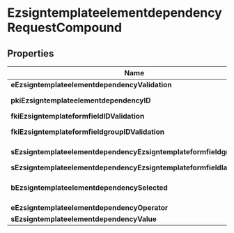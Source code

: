 
# EzsigntemplateelementdependencyRequestCompound

## Properties
| Name | Type | Description | Notes |
| ------------ | ------------- | ------------- | ------------- |
| **eEzsigntemplateelementdependencyValidation** | [**FieldEEzsigntemplateelementdependencyValidation**](FieldEEzsigntemplateelementdependencyValidation.md) |  |  |
| **pkiEzsigntemplateelementdependencyID** | **kotlin.Int** | The unique ID of the Ezsigntemplateelementdependency |  [optional] |
| **fkiEzsigntemplateformfieldIDValidation** | **kotlin.Int** | The unique ID of the Ezsigntemplateformfield |  [optional] |
| **fkiEzsigntemplateformfieldgroupIDValidation** | **kotlin.Int** | The unique ID of the Ezsigntemplateformfieldgroup |  [optional] |
| **sEzsigntemplateelementdependencyEzsigntemplateformfieldgrouplabel** | **kotlin.String** | The Label for the Ezsigntemplateformfieldgroup |  [optional] |
| **sEzsigntemplateelementdependencyEzsigntemplateformfieldlabel** | **kotlin.String** | The Label for the Ezsigntemplateformfield |  [optional] |
| **bEzsigntemplateelementdependencySelected** | **kotlin.Boolean** | Whether if it&#39;s selected or not when using eEzsigntemplateelementdependencyValidation &#x3D; Selected |  [optional] |
| **eEzsigntemplateelementdependencyOperator** | [**FieldEEzsigntemplateelementdependencyOperator**](FieldEEzsigntemplateelementdependencyOperator.md) |  |  [optional] |
| **sEzsigntemplateelementdependencyValue** | **kotlin.String** | The value of the Ezsignelementdependency |  [optional] |



